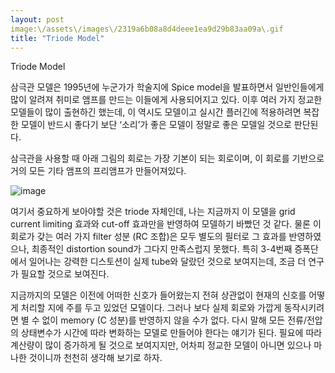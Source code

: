 ```yaml
---
layout: post
image:\/assets\/images\/2319a6b08a8d4deee1ea9d29b83aa09a\.gif
title: "Triode Model"
---
```



Triode Model




삼극관 모델은 1995년에 누군가가 학술지에 Spice model을 발표하면서 일반인들에게 많이 알려져 취미로 앰프를 만드는 이들에게 사용되어지고 있다. 이후 여러 가지 정교한 모델들이 많이 출현하긴 했는데, 이 역시도 모델이고 실시간 플러긴에 적용하려면 복잡한 모델이 반드시 좋다기 보단 ‘소리’가 좋은 모델이 정말로 좋은 모델일 것으로 판단된다.




삼극관을 사용할 때 아래 그림의 회로는 가장 기본이 되는 회로이며, 이 회로를 기반으로 거의 모든 기타 앰프의 프리앰프가 만들어져있다.






![image](/assets/images/2319a6b08a8d4deee1ea9d29b83aa09a.gif)







여기서 중요하게 보아야할 것은 triode 자체인데, 나는 지금까지 이 모델을 grid current limiting 효과와 cut-off 효과만을 반영하여 모델하기 바빴던 것 같다. 물론 이 회로가 갖는 여러 가지 filter 성분 (RC 조합)은 모두 별도의 필터로 그 효과를 반영하였으나, 최종적인 distortion sound가 그다지 만족스럽지 못했다. 특히 3-4번째 증폭단에서 일어나는 강력한 디스토션이 실제 tube와 달랐던 것으로 보여지는데, 조금 더 연구가 필요할 것으로 보여진다.




지금까지의 모델은 이전에 어떠한 신호가 들어왔는지 전혀 상관없이 현재의 신호를 어떻게 처리할 지에 주를 두고 있었던 모델이다. 그러나 보다 실제 회로와 가깝게 동작시키려면 별 수 없이 memory (C 성분)를 반영하지 않을 수가 없다. 다시 말해 모든 전류/전압의 상태변수가 시간에 따라 변화하는 모델로 만들어야 한다는 얘기가 된다. 필요에 따라 계산량이 많이 증가하게 될 것으로 보여지지만, 어차피 정교한 모델이 아니면 있으나 마나한 것이니까 천천히 생각해 보기로 하자.






